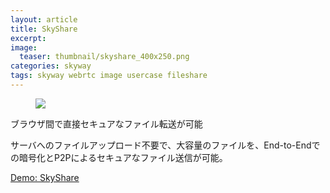```yaml
---
layout: article
title: SkyShare
excerpt: 
image:
  teaser: thumbnail/skyshare_400x250.png
categories: skyway
tags: skyway webrtc image usercase fileshare
---
```


<figure>
	<a href="https://share.skyway.io/" target="_blank"><img src="{{ site.url }}/images/pages/skyshare2.png"></a>
</figure>

ブラウザ間で直接セキュアなファイル転送が可能

サーバへのファイルアップロード不要で、大容量のファイルを、End-to-Endでの暗号化とP2Pによるセキュアなファイル送信が可能。


<a href="https://share.skyway.io/" target="_blank" class="btn-info">Demo: SkyShare</a>
